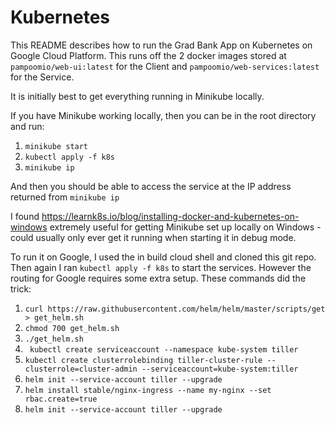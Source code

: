 # Kubernetes
This README describes how to run the Grad Bank App on Kubernetes on Google Cloud Platform. This runs off the 2 docker images stored at `pampoomio/web-ui:latest` for the Client and `pampoomio/web-services:latest` for the Service.

It is initially best to get everything running in Minikube locally. 









If you have Minikube working locally, then you can be in the root directory and run:

1.  `minikube start`
1.  `kubectl apply -f k8s`
1.  `minikube ip`

And then you should be able to access the service at the IP address returned from `minikube ip`


I found https://learnk8s.io/blog/installing-docker-and-kubernetes-on-windows extremely useful for getting Minikube set up locally on Windows - could usually only ever get it running when starting it in debug mode.

To run it on Google, I used the in build cloud shell and cloned this git repo. Then again I ran `kubectl apply -f k8s` to start the services. However the routing for Google requires some extra setup. These commands did the trick:

1. `curl https://raw.githubusercontent.com/helm/helm/master/scripts/get > get_helm.sh`
1. `chmod 700 get_helm.sh`
1. `./get_helm.sh`
1. ` kubectl create serviceaccount --namespace kube-system tiller`
1. `kubectl create clusterrolebinding tiller-cluster-rule --clusterrole=cluster-admin --serviceaccount=kube-system:tiller`
1. `helm init --service-account tiller --upgrade`
1.  `helm install stable/nginx-ingress --name my-nginx --set rbac.create=true`
1.  `helm init --service-account tiller --upgrade`
